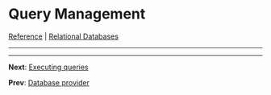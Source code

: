 # Query Management

[Reference](README.md) | [Relational Databases](db-index.md)

---

---
**Next**: [Executing queries](db-query.md)

**Prev**: [Database provider](db-provider.md)
